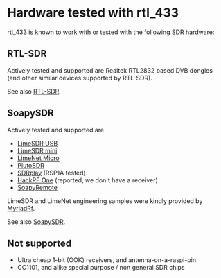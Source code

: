 # Hardware tested with rtl_433

rtl_433 is known to work with or tested with the following SDR hardware:

## RTL-SDR

Actively tested and supported are Realtek RTL2832 based DVB dongles (and other similar devices supported by RTL-SDR).

See also [RTL-SDR](https://github.com/osmocom/rtl-sdr/).

## SoapySDR

Actively tested and supported are
- [LimeSDR USB](https://www.crowdsupply.com/lime-micro/limesdr)
- [LimeSDR mini](https://www.crowdsupply.com/lime-micro/limesdr-mini)
- [LimeNet Micro](https://www.crowdsupply.com/lime-micro/limenet-micro)
- [PlutoSDR](https://www.analog.com/en/design-center/evaluation-hardware-and-software/evaluation-boards-kits/adalm-pluto.html)
- [SDRplay](https://www.sdrplay.com/) (RSP1A tested)
- [HackRF One](https://greatscottgadgets.com/hackrf/) (reported, we don't have a receiver)
- [SoapyRemote](https://github.com/pothosware/SoapyRemote/wiki)

LimeSDR and LimeNet engineering samples were kindly provided by [MyriadRf](https://myriadrf.org/).

See also [SoapySDR](https://github.com/pothosware/SoapySDR/).

## Not supported

- Ultra cheap 1-bit (OOK) receivers, and antenna-on-a-raspi-pin
- CC1101, and alike special purpose / non general SDR chips
